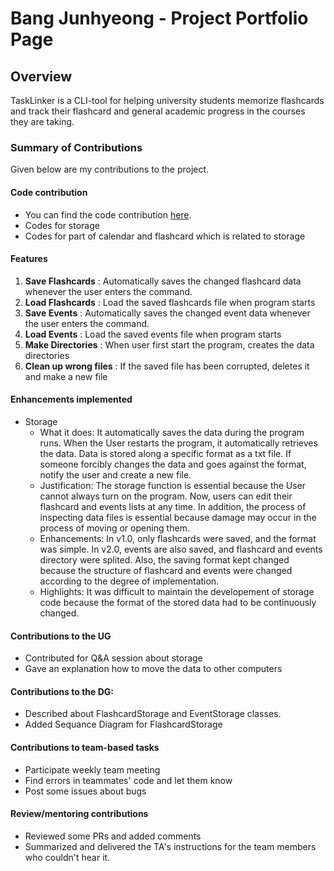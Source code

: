 # Bang Junhyeong - Project Portfolio Page

## Overview

TaskLinker is a CLI-tool for helping university students memorize flashcards and track their flashcard and general academic progress in the courses they are taking.

### Summary of Contributions

Given below are my contributions to the project.

#### Code contribution
- You can find the code contribution [here](https://nus-cs2113-ay2324s1.github.io/tp-dashboard/?search=&sort=groupTitle&sortWithin=title&timeframe=commit&mergegroup=&groupSelect=groupByRepos&breakdown=true&checkedFileTypes=docs~functional-code~test-code&since=2023-09-22&tabOpen=true&tabType=authorship&tabAuthor=junhyeong0411&tabRepo=AY2324S1-CS2113-F11-3%2Ftp%5Bmaster%5D&authorshipIsMergeGroup=false&authorshipFileTypes=docs~functional-code~test-code&authorshipIsBinaryFileTypeChecked=false&authorshipIsIgnoredFilesChecked=false).
- Codes for storage
- Codes for part of calendar and flashcard which is related to storage 

#### Features
1. **Save Flashcards** : Automatically saves the changed flashcard data whenever the user enters the command.
2. **Load Flashcards** : Load the saved flashcards file when program starts
3. **Save Events** : Automatically saves the changed event data whenever the user enters the command.
4. **Load Events** : Load the saved events file when program starts
5. **Make Directories** : When user first start the program, creates the data directories
6. **Clean up wrong files** : If the saved file has been corrupted, deletes it and make a new file

#### Enhancements implemented
- Storage
  - What it does:  It automatically saves the data during the program runs. When the User restarts the program, it automatically retrieves the data. Data is stored along a specific format as a txt file. If someone forcibly changes the data and goes against the format, notify the user and create a new file.
  - Justification: The storage function is essential because the User cannot always turn on the program. Now, users can edit their flashcard and events lists at any time. In addition, the process of inspecting data files is essential because damage may occur in the process of moving or opening them.
  - Enhancements: In v1.0, only flashcards were saved, and the format was simple. In v2.0, events are also saved, and flashcard and events directory were splited. Also, the saving format kept changed because the structure of flashcard and events were changed according to the degree of implementation.
  - Highlights: It was difficult to maintain the developement of storage code because the format of the stored data had to be continuously changed. 

#### Contributions to the UG
- Contributed for Q&A session about storage
- Gave an explanation how to move the data to other computers

#### Contributions to the DG:
- Described about FlashcardStorage and EventStorage classes.
- Added Sequance Diagram for FlashcardStorage

#### Contributions to team-based tasks
- Participate weekly team meeting
- Find errors in teammates' code and let them know
- Post some issues about bugs

#### Review/mentoring contributions
- Reviewed some PRs and added comments
- Summarized and delivered the TA's instructions for the team members who couldn't hear it.

